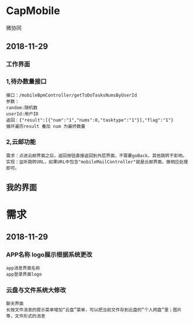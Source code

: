 # CapMobile
微协同
## 2018-11-29
### 工作界面
### 1,待办数量接口
    接口：/mobileBpmController/getToDoTasksNumsByUserId
    参数：
    random:随机数
    userId:用户ID
    返回：{"result":[{"num":"1","nums":0,"tasktype":"1"}],"flag":"1"}
    循环遍历result 叠加 num 为最终数量
### 2,云邮功能
    需求：点进云邮界面之后，返回按钮直接返回到外层界面，不需要goBack，其他跳转不影响。
    实现：监听跳转URL，如果URL中包含"mobileMailController"就是云邮界面，做相应处理即可。
## 我的界面
    
    
    
    
# 需求
## 2018-11-29
### APP名称 logo展示根据系统更改
    app消息界面名称 
    app登录界面logo
    
### 云盘与文件系统大修改
    聊天界面
    长按文件消息的提示菜单增加“云盘”菜单，可以把当前文件存到云盘的“个人网盘”里；图片等，文件形式的消息
